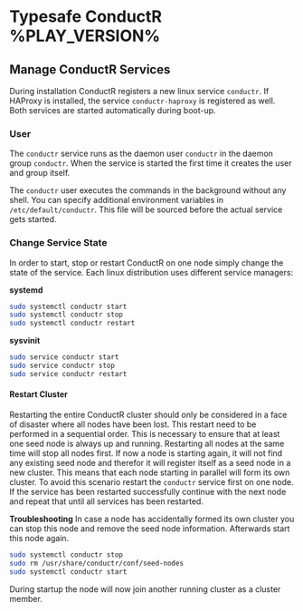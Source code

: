 # Typesafe ConductR %PLAY_VERSION%


## Manage ConductR Services

During installation ConductR registers a new linux service `conductr`. If HAProxy is installed, the service `conductr-haproxy` is registered as well. Both services are started automatically during boot-up.

### User
The `conductr` service runs as the daemon user `conductr` in the daemon group `conductr`. When the service is started the first time it creates the user and group itself.

The `conductr` user executes the commands in the background without any shell. You can specify additional environment variables in `/etc/default/conductr`. This file will be sourced before the actual service gets started.


### Change Service State

In order to start, stop or restart ConductR on one node simply change the state of the service. Each linux distribution uses different service managers:

**systemd**

```bash
sudo systemctl conductr start
sudo systemctl conductr stop
sudo systemctl conductr restart
```

**sysvinit**

```bash
sudo service conductr start
sudo service conductr stop
sudo service conductr restart
```


#### Restart Cluster

Restarting the entire ConductR cluster should only be considered in a face of disaster where all nodes have been lost. This restart need to be performed in a sequential order. This is necessary to ensure that at least one seed node is always up and running. Restarting all nodes at the same time will stop all nodes first. If now a node is starting again, it will not find any existing seed node and therefor it will register itself as a seed node in a new cluster. This means that each node starting in parallel will form its own cluster. To avoid this scenario restart the `conductr` service first on one node. If the service has been restarted successfully continue with the next node and repeat that until all services has been restarted.

**Troubleshooting**
In case a node has accidentally formed its own cluster you can stop this node and remove the seed node information. Afterwards start this node again.

```bash
sudo systemctl conductr stop
sudo rm /usr/share/conductr/conf/seed-nodes
sudo systemctl conductr start
```

During startup the node will now join another running cluster as a cluster member.